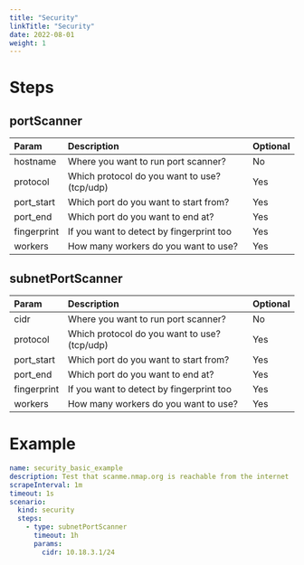 ```yaml
---
title: "Security"
linkTitle: "Security"
date: 2022-08-01
weight: 1
---
```

# Steps

## portScanner

| Param | Description    | Optional |
|:----------|:-------------|:-------------|
| hostname      |  Where you want to run port scanner?  | No |
| protocol     |  Which protocol do you want to use? (tcp/udp) | Yes |
| port_start    |  Which port do you want to start from? | Yes |
| port_end      |  Which port do you want to end at? | Yes |
| fingerprint | If you want to detect by fingerprint too | Yes |
| workers | How many workers do you want to use? | Yes |

## subnetPortScanner

| Param | Description    | Optional |
|:----------|:-------------|:-------------|
| cidr      |  Where you want to run port scanner?  | No |
| protocol     |  Which protocol do you want to use? (tcp/udp) | Yes |
| port_start    |  Which port do you want to start from? | Yes |
| port_end      |  Which port do you want to end at? | Yes |
| fingerprint | If you want to detect by fingerprint too | Yes |
| workers | How many workers do you want to use? | Yes |

# Example

```yaml
name: security_basic_example
description: Test that scanme.nmap.org is reachable from the internet
scrapeInterval: 1m
timeout: 1s
scenario:
  kind: security
  steps:
    - type: subnetPortScanner
      timeout: 1h
      params:
        cidr: 10.18.3.1/24
```
